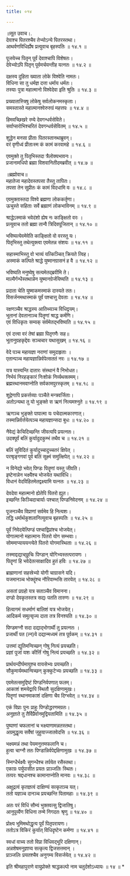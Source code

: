 ```yaml
---
title: ०१४

---
```

॥सूत उवाच।.  
देवाश्च पितरश्चैव तेभ्योऽन्ये पितरस्तथा।  
आथर्वणविधिर्ह्येष प्रत्युवाच बृहस्पतिः ॥ १४.१ ॥  

पूजयेच्च पितृन् पूर्वं देवाश्चापि विशेषतः।  
देवेभ्योऽपि पितृन् पूर्वमर्चयन्तीह यत्नतः ॥ १४.२ ॥  

दक्षस्य दुहिता ख्याता लोके विश्वेति नामतः।  
विधिना सा तु धर्मज्ञ दत्ता धर्माय धर्मतः।  
तस्याः पुत्रा महात्मानो विश्वेदेवा इति श्रुतिः ॥ १४.३ ॥  

प्रख्यातास्त्रिषु लोकेषु सर्वलोकनमस्कृताः।  
समस्तास्ते महात्मानश्वेरुरुग्रं महत्तपः ॥ १४.४ ॥  

हिमवच्छिखरे रम्ये देवगन्धर्वसेविते।  
सर्वाप्सरोभिश्चरितं देवगन्धर्वसेवितम् ॥ १४.५ ॥  

शुद्धेन मनसा प्रीताः पितरस्तानथाब्रुवन्।  
वरं वृणीध्वं प्रीताःस्म कं कामं करवामहे ॥ १४.६ ॥  

एवमुक्ते तु पितृभिस्तदा त्रैलोक्यभावनः।  
प्रजानामधिपो ब्रह्मा विशवानितीदमब्रवीत् ॥ १४.७ ॥  

॥ब्रह्मोवाच॥  
महातेजा महादेवस्तपसा तैस्तु तापितः।  
तपसा तेन सुप्रीतः कं कामं विदधामि वः ॥ १४.८ ॥  

एवमुक्तास्तदा विश्वे ब्रह्मणा लोककर्तृणा।  
ऊचुस्ते सहिताः सर्वे ब्रह्माणं लोकभाविनम् ॥ १४.९ ॥  

श्राद्धेऽस्माकं भवेदंशो ह्येष नः काङ्क्षितो वरः ।  
प्रत्युवाच ततो ब्रह्मा तान्वै त्रिदिवपूजितान् ॥ १४.१० ॥  

भविष्यत्येवमेवेति काङ्क्षितो वो वरस्तु यः।  
पितृभिस्तु तथेत्युक्त्वा एवमेतन्न संशयः ॥ १४.११ ॥  

सहास्माभिस्तु वो भाव्यं यत्किञ्चित् क्रियते त्विह।  
अस्माकं कल्पिते श्राद्धे युष्मानग्रासनं ह वै ॥ १४.१२ ॥  

भविष्यति मनुष्येषु सत्यमेतद्ब्रवीमि ते।  
माल्यैर्गन्धैस्तथान्नेन युष्मानग्रेर्जयिष्यति ॥ १४.१३ ॥  

प्रदाता चेति युष्माकमस्माकं दास्यते ततः।  
विसर्जनमथास्माकं पूर्वं पश्चात्तु देवताः ॥ १४.१४ ॥  

रक्षणञ्चैव श्राद्धस्य आतिथ्यञ्च विधिद्वयम्।  
भूतानां देवतानाञ्च पितॄणां श्राद्ध कर्मणि।  
एवं विधिकृतः सम्यक् सर्वमेतद्भविष्यति ॥ १४.१५ ॥  

एवं दत्त्वा वरं तेषां ब्रह्मा पितृगणैः सह॥  
भूतानुग्रहकृद्देवः सञ्चचार यथासुखम् ॥ १४.१६ ॥  

वेदे पञ्च महायज्ञा नराणां समुदाहृताः ।  
एतान्पञ्च महायज्ञान्निर्वपेत्सततं नरः ॥ १४.१७ ॥  

यत्र यास्यन्ति दातारः संस्थानं वै निभोधत।  
निर्भयं निरहङ्कारं निःशोकं निर्व्यथक्लमम्।  
ब्रह्मस्थानमवाप्नोति सर्वकामपुरस्कृतम् ॥ १४.१८ ॥  

शूद्रेणापि प्रकर्त्तव्याः पञ्चैते मन्त्रवर्जिताः।  
अतोऽन्यथा तु यो भुङ्क्ते स ऋणं नित्यमश्नुते ॥ १४.१९ ॥  

ऋणञ्च भुङ्क्ते पापात्मा यः पचेदात्मकारणात्।  
तस्मान्निर्वर्त्तयेत्पञ्च महायज्ञान्सदा बुधः ॥ १४.२० ॥  

नैवेद्यं केचिदिच्छन्ति जीवत्यपि प्रयत्नतः।  
उदक्पूर्वं बलिं कुर्यादुदकुम्भं तथैव च ॥ १४.२१ ॥  

बलिं सुविदितं कुर्यादुच्चादुच्चतरं क्षिपेत् ।  
परश्रृङ्गगवां पूर्व बलिं सूक्ष्मं समुत्क्षिपेत् ॥ १४.२२ ॥  

न विनेद्यो भवेत् पिण्डः पितॄणां यस्तु जीवति।  
इष्टेनान्नेन भक्ष्यैश्च भोजयेत यथाविधि।  
विधानं वेदविहितमेतद्वक्ष्यामि यत्नतः ॥ १४.२३ ॥  

देवदेवा महात्मानो ह्येतेपि पितरो ह्युत।  
इच्छन्ति किञ्चिदाचार्याः पश्चात् पिण्डनिवेदनम् ॥ १४.२४ ॥  

पूजनञ्चैव विप्राणां सर्वमेव हि नित्यशः।  
तद्धि धर्मार्थकुशलानित्युवाच बृहस्पतिः ॥ १४.२५ ॥  

पूर्वं निवेदयेत्पिण्डं पश्चाद्विप्रांश्च भोजयेत्।  
योगात्मानो महात्मानः पितरो योग सम्भवाः।  
सोममाप्याययन्त्येते पितरो योगमास्थिताः ॥ १४.२६ ॥  

तस्माद्दद्याच्‌छुचिः पिण्डान् योगिभ्यस्तत्परायणः ।  
पितॄणां हि भवेदेतत्साक्षादिव हुतं हविः ॥ १४.२७ ॥  

ब्राह्मणानां सहस्रेभ्यो योगी चाग्रासने यदि।  
यजमानञ्च भोक्तॄंश्च नौरिवाम्भसि तारयेत् ॥ १४.२८ ॥  

असतां प्रग्रहो यत्र सताञ्चैव विमानना।  
दण्डो देवकृतस्तत्र सद्यः पतति तारुणः ॥ १४.२९ ॥  

हित्वागमं सधर्माणं बालिशं यत्र भोजयेत्।  
आदिकर्म समुत्सृज्य दाता तत्र विनश्यति ॥ १४.३० ॥  

पिण्डमग्नौ सदा दद्याद्भोगार्थी तु प्रयत्नतः ।  
प्रजार्थी पत (त्न)ये दद्यान्मध्यमं तत्र पूर्वकम् ॥ १४.३१ ॥  

उत्तमां द्युतिमन्विच्छन् गोषु नित्यं प्रयच्छति।  
प्रज्ञां पूजां यशः कीर्त्तिं गोषु नित्यं प्रयच्छति ॥ १४.३२ ॥  

प्रार्थयन्दीर्घमायुश्च वायसेभ्यः प्रयच्छति।  
सौकुमार्यमथान्विच्छन् कुक्कुटेभ्यः प्रयच्छति ॥ १४.३३ ॥  

एवमेतत्समुद्दिष्टं पिण्डनिर्वपणात् फलम्।  
आकाशं शमयेद्वापि स्थितौ सुदक्षिणामुखः।  
पितॄणां स्थानमाकाशं दक्षिणा चैव दिग्भवेत् ॥ १४.३४ ॥  

एकं विप्राः पुनः प्राहुः पिण्डोद्धरणमग्रतः।  
अनुज्ञाते तु तैर्विप्रैर्वानमुद्वियतामिति ॥ १४.३५ ॥  

पुष्पाणां चफलानां च भक्ष्याणामन्नतस्तथा।  
अग्रमुद्धृत्य सर्वेषां जुहुयाज्जातवेदसि ॥ १४.३६ ॥  

भक्ष्यमन्नं तथा पेयमनुत्तमफलानि च।  
हुत्वा चाग्नौ ततः पिण्डान्निर्वपेद्दक्षिणामुखः ॥ १४.३७ ॥  

स्निग्धैर्भक्ष्यैः सुगन्धैश्च तर्पयेत रसैस्तथा।  
एकाग्रः पर्युपासीत प्रयतः प्राञ्जलिः स्थितः।  
तत्परः श्रद्दधानश्च कामानाप्नोति मानवः ॥ १४.३८ ॥  

अक्षुद्रत्वं कृतज्ञत्वं दाक्षिण्यं सत्कृतञ्च यत्।  
ततो यज्ञञ्च दानञ्च प्रयच्छन्ति पितामहाः ॥ १४.३९ ॥  

अतः परं विधिं सौम्यं भुक्तवत्सु द्विजातिषु।  
आनुपूर्व्येण विधिना तन्मे निगदतः श्रृणु ॥ १४.४० ॥  

प्रोक्ष्य भूमिमथोद्धृत्य पूर्वं पितृपरायणः।  
ततोऽत्र विकिरं कुर्यात् विधिदृष्टेन कर्मणा ॥ १४.४१ ॥  

स्वधां वाच्य ततो विप्रा विधिवद्भूरि दक्षिणान्।  
अन्नशेषमनुज्ञाप्य सत्कृत्य द्विजसत्तमान् ।  
प्राञ्जलिः प्रयतश्चैव अनुगम्य विसर्जयेत् ॥ १४.४२ ॥  

इति श्रीमहापुराणे वायुप्रोक्ते श्राद्धकल्पो नाम चतुर्दशोऽध्यायः ॥ १४ ॥ *